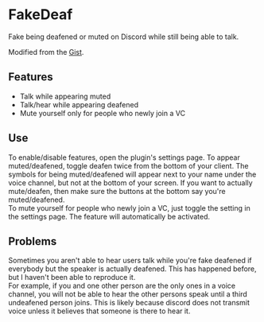 # FakeDeaf

Fake being deafened or muted on Discord while still being able to talk.

Modified from the [Gist](https://gist.github.com/MysteryBlokHed/4cc0ad750e5e6d9b19855da5d056e639).

## Features

- Talk while appearing muted
- Talk/hear while appearing deafened
- Mute yourself only for people who newly join a VC

## Use

To enable/disable features, open the plugin's settings page. To appear muted/deafened,
toggle deafen twice from the bottom of your client. The symbols for being
muted/deafened will appear next to your name under the voice channel, but not
at the bottom of your screen. If you want to actually mute/deafen, then
make sure the buttons at the bottom say you're muted/deafened.\
To mute yourself for people who newly join a VC, just toggle the setting in
the settings page. The feature will automatically be activated.

## Problems

Sometimes you aren't able to hear users talk while you're fake deafened if everybody
but the speaker is actually deafened. This has happened before, but I haven't
been able to reproduce it.\
For example, if you and one other person are the only ones in a voice channel,
you will not be able to hear the other persons speak until a third undeafened
person joins. This is likely because discord does not transmit voice unless it
believes that someone is there to hear it.
